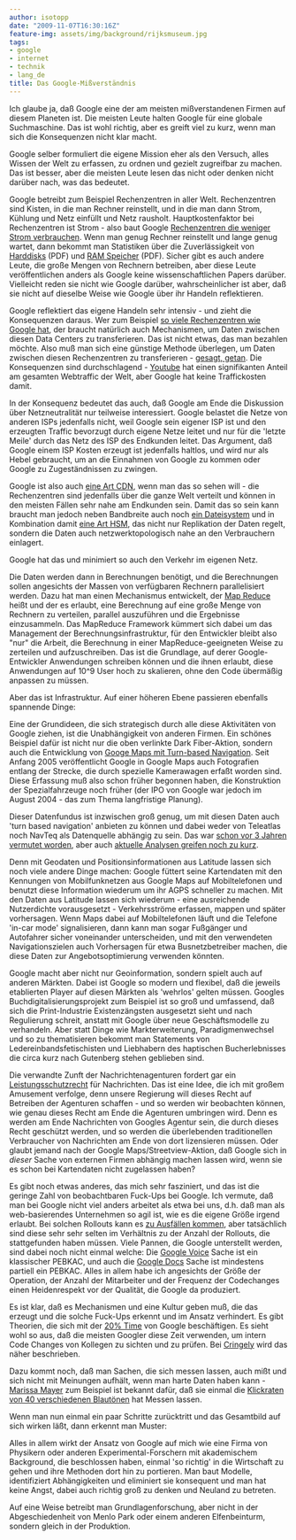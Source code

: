 ```yaml
---
author: isotopp
date: "2009-11-07T16:30:16Z"
feature-img: assets/img/background/rijksmuseum.jpg
tags:
- google
- internet
- technik
- lang_de
title: Das Google-Mißverständnis
---
```

Ich glaube ja, daß Google eine der am meisten mißverstandenen Firmen auf
diesem Planeten ist. Die meisten Leute halten Google für eine globale
Suchmaschine. Das ist wohl richtig, aber es greift viel zu kurz, wenn man
sich die Konsequenzen nicht klar macht.

Google selber formuliert die eigene Mission eher als den Versuch, alles
Wissen der Welt zu erfassen, zu ordnen und gezielt zugreifbar zu machen. Das
ist besser, aber die meisten Leute lesen das nicht oder denken nicht darüber
nach, was das bedeutet.

Google betreibt zum Beispiel Rechenzentren in aller Welt. Rechenzentren sind
Kisten, in die man Rechner reinstellt, und in die man dann Strom, Kühlung
und Netz einfüllt und Netz rausholt. Hauptkostenfaktor bei Rechenzentren ist
Strom - also baut Google
[Rechenzentren die weniger Strom verbrauchen](http://www.datacenterknowledge.com/archives/2009/07/15/googles-chiller-less-data-center/).
Wenn man genug Rechner reinstellt und lange genug wartet, dann bekommt man
Statistiken über die Zuverlässigkeit von
[Harddisks](http://labs.google.com/papers/disk_failures.pdf) (PDF) und 
[RAM Speicher](http://www.cs.toronto.edu/~bianca/papers/sigmetrics09.pdf)
(PDF). Sicher gibt es auch andere Leute, die große Mengen von Rechnern
betreiben, aber diese Leute veröffentlichen anders als Google keine
wissenschaftlichen Papers darüber. Vielleicht reden sie nicht wie Google
darüber, wahrscheinlicher ist aber, daß sie nicht auf dieselbe Weise wie
Google über ihr Handeln reflektieren.

Google reflektiert das eigene Handeln sehr intensiv - und zieht die
Konsequenzen daraus. Wer zum Beispiel
[so viele Rechenzentren wie Google hat](http://royal.pingdom.com/2008/04/11/map-of-all-google-data-center-locations/),
der braucht natürlich auch Mechanismen, um Daten zwischen diesen Data
Centers zu transferieren. Das ist nicht etwas, das man bezahlen möchte. Also
muß man sich eine günstige Methode überlegen, um Daten zwischen diesen
Rechenzentren zu transferieren -
[gesagt, getan](http://www.voip-news.com/feature/google-dark-fiber-050707/).
Die Konsequenzen sind durchschlagend -
[Youtube](http://blogs.broughturner.com/communications/2006/11/how_little_yout.html)
hat einen signifikanten Anteil am gesamten Webtraffic der Welt, aber Google
hat keine Traffickosten damit.

In der Konsequenz bedeutet das auch, daß Google am Ende die Diskussion über
Netzneutralität nur teilweise interessiert. Google belastet die Netze von
anderen ISPs jedenfalls nicht, weil Google sein eigener ISP ist und den
erzeugten Traffic bevorzugt durch eigene Netze leitet und nur für die
'letzte Meile' durch das Netz des ISP des Endkunden leitet. Das Argument,
daß Google einem ISP Kosten erzeugt ist jedenfalls haltlos, und wird nur als
Hebel gebraucht, um an die Einnahmen von Google zu kommen oder Google zu
Zugeständnissen zu zwingen.

Google ist also auch 
[eine Art CDN](http://www.datacenterknowledge.com/archives/2008/12/15/the-google-cdn/),
wenn man das so sehen will - die Rechenzentren sind jedenfalls über die
ganze Welt verteilt und können in den meisten Fällen sehr nahe am Endkunden
sein. Damit das so sein kann braucht man jedoch neben Bandbreite auch noch
[ein Dateisystem](http://labs.google.com/papers/gfs.html) und in Kombination damit 
[eine Art HSM](http://features.techworld.com/storage/3184/googles-storage-infrastructure--part-2/),
das nicht nur Replikation der Daten regelt, sondern die Daten auch
netzwerktopologisch nahe an den Verbrauchern einlagert.

Google hat das und minimiert so auch den Verkehr im eigenen Netz.

Die Daten werden dann in Berechnungen benötigt, und die Berechnungen sollen
angesichts der Massen von verfügbaren Rechnern parallelisiert werden. Dazu
hat man einen Mechanismus entwickelt, der
[Map Reduce](http://labs.google.com/papers/mapreduce.html) heißt und der es
erlaubt, eine Berechnung auf eine große Menge von Rechnern zu verteilen,
parallel auszuführen und die Ergebnisse einzusammeln. Das MapReduce
Framework kümmert sich dabei um das Management der Berechnungsinfrastruktur,
für den Entwickler bleibt also "nur" die Arbeit, die Berechnung in einer
MapReduce-geeigneten Weise zu zerteilen und aufzuschreiben. Das ist die
Grundlage, auf derer Google-Entwickler Anwendungen schreiben können und die
ihnen erlaubt, diese Anwendungen auf 10\^9 User hoch zu skalieren, ohne den
Code übermäßig anpassen zu müssen.

Aber das ist Infrastruktur. Auf einer höheren Ebene passieren ebenfalls
spannende Dinge:

Eine der Grundideen, die sich strategisch durch alle diese Aktivitäten von
Google ziehen, ist die Unabhängigkeit von anderen Firmen. Ein schönes
Beispiel dafür ist nicht nur die oben verlinkte Dark Fiber-Aktion, sondern
auch die Entwicklung von
[Googe Maps mit Turn-based Navigation](http://www.iphone-scoop.com/2009/10/turn-by-turn-based-navigation-apps-by-google/).
Seit Anfang 2005 veröffentlicht Google in Google Maps auch Fotografien
entlang der Strecke, die durch spezielle Kamerawagen erfaßt worden sind.
Diese Erfassung muß also schon früher begonnen haben, die Konstruktion der
Spezialfahrzeuge noch früher (der IPO von Google war jedoch im August 2004 -
das zum Thema langfristige Planung).

Dieser Datenfundus ist inzwischen groß genug, um mit diesen Daten auch 'turn
based navigation' anbieten zu können und dabei weder von Teleatlas noch
NavTeq als Datenquelle abhängig zu sein. Das war
[schon vor 3 Jahren vermutet worden](http://battellemedia.com/archives/002306.php), aber auch 
[aktuelle Analysen greifen noch zu kurz](http://www.finanzen.net/nachricht/aktien/Google-greift-mit-neuer-Handy-Software-Navi-Hersteller-an-692403).

Denn mit Geodaten und Positionsinformationen aus Latitude lassen sich noch
viele andere Dinge machen: Google füttert seine Kartendaten mit den
Kennungen von Mobilfunknetzen aus Google Maps auf Mobiltelefonen und benutzt
diese Information wiederum um ihr AGPS schneller zu machen. Mit den Daten
aus Latitude lassen sich wiederum - eine ausreichende Nutzerdichte
vorausgesetzt - Verkehrsströme erfassen, mappen und später vorhersagen. Wenn
Maps dabei auf Mobiltelefonen läuft und die Telefone 'in-car mode'
signalisieren, dann kann man sogar Fußgänger und Autofahrer sicher
voneinander unterscheiden, und mit den verwendeten Navigationszielen auch
Vorhersagen für etwa Busnetzbetreiber machen, die diese Daten zur
Angebotsoptimierung verwenden könnten.

Google macht aber nicht nur Geoinformation, sondern spielt auch auf anderen
Märkten. Dabei ist Google so modern und flexibel, daß die jeweils
etablierten Player auf diesen Märkten als 'wehrlos' gelten müssen. Googles
Buchdigitalisierungsprojekt zum Beispiel ist so groß und umfassend, daß sich
die Print-Industrie Existenzängsten ausgesetzt sieht und nach Regulierung
schreit, anstatt mit Google über neue Geschäftsmodelle zu verhandeln. Aber
statt Dinge wie Markterweiterung, Paradigmenwechsel und so zu thematisieren
bekommt man Statements von Ledereinbandsfetischisten und Liebhabern des
haptischen Bucherlebnisses die circa kurz nach Gutenberg stehen geblieben
sind.

Die verwandte Zunft der Nachrichtenagenturen fordert gar ein 
[Leistungsschutzrecht](http://carta.info/16569/koalition-plant-leistungsschutzrecht-fuer-verlage/)
für Nachrichten. Das ist eine Idee, die ich mit großem Amusement verfolge,
denn unsere Regierung will dieses Recht auf Betreiben der Agenturen
schaffen - und so werden wir beobachten können, wie genau dieses Recht am Ende die
Agenturen umbringen wird. Denn es werden am Ende Nachrichten von Googles
Agentur sein, die durch dieses Recht geschützt werden, und so werden die
überlebenden traditionellen Verbraucher von Nachrichten am Ende von dort
lizensieren müssen. Oder glaubt jemand nach der Google
Maps/Streetview-Aktion, daß Google sich in _dieser_ Sache von externen
Firmen abhängig machen lassen wird, wenn sie es schon bei Kartendaten nicht
zugelassen haben?

Es gibt noch etwas anderes, das mich sehr fasziniert, und das ist die
geringe Zahl von beobachtbaren Fuck-Ups bei Google. Ich vermute, daß man bei
Google nicht viel anders arbeitet als etwa bei uns, d.h. daß man als
web-basierendes Unternehmen so agil ist, wie es die eigene Größe irgend
erlaubt. Bei solchen Rollouts kann es
[zu Ausfällen kommen](http://www.zdnet.de/news/wirtschaft_telekommunikation_google_bestaetigt_ausfall_von_google_mail_story-39001023-39189745-1.htm),
aber tatsächlich sind diese sehr sehr selten im Verhältnis zu der Anzahl der
Rollouts, die stattgefunden haben müssen. Viele Pannen, die Google
unterstellt werden, sind dabei noch nicht einmal welche: Die
[Google Voice](http://www.boygeniusreport.com/2009/10/19/random-users-google-voice-mail-is-searchable-by-anyone/)
Sache ist ein klassischer PEBKAC, und auch die
[Google Docs](http://www.techcrunch.com/2009/03/07/huge-google-privacy-blunder-shares-your-docs-without-permission/)
Sache ist mindestens partiell ein PEBKAC. Alles in allem habe ich angesichts
der Größe der Operation, der Anzahl der Mitarbeiter und der Frequenz der
Codechanges einen Heidenrespekt vor der Qualität, die Google da produziert.

Es ist klar, daß es Mechanismen und eine Kultur geben muß, die das erzeugt
und die solche Fuck-Ups erkennt und im Ansatz verhindert. Es gibt Theorien,
die sich mit der
[20% Time](http://www.scottberkun.com/blog/2008/thoughts-on-googles-20-time/) von
Google beschäftigen. Es sieht wohl so aus, daß die meisten Googler diese
Zeit verwenden, um intern Code Changes von Kollegen zu sichten und zu
prüfen. Bei
[Cringely](http://www.cringely.com/2009/09/the-peoples-republic-of-google/)
wird das näher beschrieben.

Dazu kommt noch, daß man Sachen, die sich messen lassen, auch mißt und sich
nicht mit Meinungen aufhält, wenn man harte Daten haben kann -
[Marissa Mayer](http://www.guardian.co.uk/technology/2009/jul/08/google-search-marissa-mayer)
zum Beispiel ist bekannt dafür, daß sie einmal die
[Klickraten von 40 verschiedenen Blautönen](http://gigaom.com/2009/07/09/when-it-comes-to-links-color-matters/)
hat Messen lassen.

Wenn man nun einmal ein paar Schritte zurücktritt und das Gesamtbild auf
sich wirken läßt, dann erkennt man Muster:

Alles in allem wirkt der Ansatz von Google auf mich wie eine Firma von
Physikern oder anderen Experimental-Forschern mit akademischem Background,
die beschlossen haben, einmal 'so richtig' in die Wirtschaft zu gehen und
ihre Methoden dort hin zu portieren. Man baut Modelle, identifiziert
Abhängigkeiten und eliminiert sie konsequent und man hat keine Angst, dabei
auch richtig groß zu denken und Neuland zu betreten.

Auf eine Weise betreibt man Grundlagenforschung, aber nicht in der
Abgeschiedenheit von Menlo Park oder einem anderen Elfenbeinturm, sondern
gleich in der Produktion.
